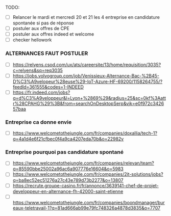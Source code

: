 TODO:
- [ ] Relancer le mardi et mercredi 20 et 21 les 4 entreprise en candidature spontanée si pas de réponse
- [ ] postuler aux offres de CPE
- [ ] postuler aux offres indeed et welcome
- [ ] checker hellowork
### ALTERNANCES FAUT POSTULER
- [ ] https://relyens.csod.com/ux/ats/careersite/13/home/requisition/3035?c=relyens&sq=req3035
- [ ] https://jobs.volvogroup.com/job/Venissieux-Alternance-Bac-%2B45-D%C3%A9velopeur%28euse%29-IoT-Azure-HF-69200/1158264755/?feedId=361555&codes=1-INDEED
- [ ] https://fr.indeed.com/jobs?q=d%C3%A9veloppeur&l=Lyon+%2869%29&radius=25&sc=0kf%3Aattr%28CPAHG%29%3B&from=searchOnDesktopSerp&vjk=e0f972c342657baa

### Entreprise ca donne envie
- [ ] https://www.welcometothejungle.com/fr/companies/doxallia/tech-1?q=4a1d4e6f21cfbec0f4a9ca4207eda70b&o=22982v
### Entreprise pourquoi pas candidature spontané
- [ ] https://www.welcometothejungle.com/fr/companies/relevan/team?q=85590bbe25002a96ac6a907776e16604&o=5983
- [ ] https://www.welcometothejungle.com/fr/companies/2it-solutions/jobs?q=ba8ec52ec51276a27c43e789d73b2277&o=13807
- [ ] https://recrute.groupe-casino.fr/fr/annonce/3639141-chef-de-projet-developpeur-en-alternance-fh-42000-saint-etienne
- [ ] https://www.welcometothejungle.com/fr/companies/boondmanager/bureaux-teletravail-1?q=81ad666ab99e79fc748326a4878d3835&o=7707